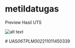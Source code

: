 # metildatugas

Preview Hasil UTS

![alt text](https://github.com/karolinametildadahung/UTS_06TPLP002_211011450339/blob/main/assets/hasil.png?raw=true)

#   U A S _ 0 6 T P L M 0 0 2 _ 2 1 1 0 1 1 4 5 0 3 3 9  
 